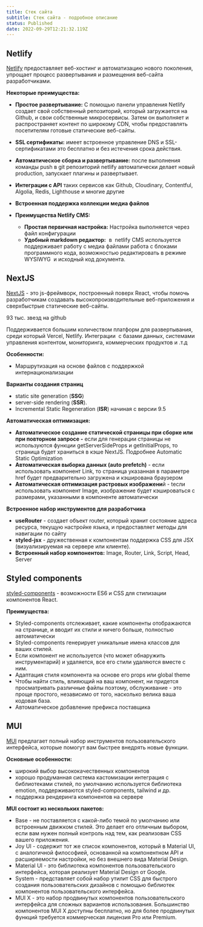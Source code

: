 ```yaml
---
title: Стек сайта
subtitle: Стек сайта - подробное описание
status: Published
date: 2022-09-29T12:21:32.119Z
---
```

## Netlify

[Netlify](https://www.netlify.com/) предоставляет веб-хостинг и автоматизацию нового поколения, упрощает процесс развертывания и размещения веб-сайта разработчиками. 

**Некоторые преимущества:**

* **Простое развертывание:** С помощью панели управления Netlify создает свой собственный репозиторий, который загружается на Github, и свои собственные микросервисы. Затем он выполняет и распространяет контент по широкому CDN, чтобы предоставлять посетителям готовые статические веб-сайты.
* **SSL сертификаты:** имеет встроенное управление DNS и SSL-сертификатами это бесплатно и без истечения срока действия.
* **Автоматическое сборка и развертывание:** после выполнения команды push в git репозиторий netlify автоматически делает новый production, запускает плагины и развертывает.
* **Интеграции с API** таких сервисов как Github, Cloudinary, Contentful, Algolia, Redis, Lighthouse и многие другие
* **Встроенная поддержка коллекции медиа файлов**
* **Преимущества Netlify CMS:**

  * **Простая первичная настройка:** Настройка выполняется через файл конфигурации
  * **Удобный markdown редактор:**  в  netlify CMS используется поддерживает работу с медиа файлами работа с блоками программного кода, возможностью редактировать в режиме WYSIWYG  и исходный код документа.

## NextJS

[NextJS](https://nextjs.org/) - это js-фреймворк, построенный поверх React, чтобы помочь разработчикам создавать высокопроизводительные веб-приложения и сверхбыстрые статические веб-сайты.

93 тыс. звезд на github

Поддерживается большим количеством платформ для развертывания, среди который Vercel, Netlify. Интеграции  с базами данных, системами управления контентом, мониторинга, коммерческих продуктов и .т.д

**Особенности:**

* Маршрутизация на основе файлов с поддержкой интернационализации

**Варианты создания страниц**

* static site generation (**SSG**)
* server-side rendering (**SSR**).
* Incremental Static Regeneration (**ISR**) начиная с версии 9.5

**Автоматическая оптимизация:**

* **Автоматическое создание статической страницы при сборке или при повторном запросе -** если для генерации страницы не используются функции getServerSideProps и getInitialProps, то страница будет храниться в кэше NextJS. Подробнее Automatic Static Optimization
* **Автоматическая выборка данных (auto prefetch)** - если использовать компонент Link, то страница указанная в параметре href будет предварительно загружена и кэширована браузером
* **Автоматическая оптимизация растровых изображени**й - tесли использовать компонент Image, изображение будет кэшироваться с размерами, указанными в компоненте автоматически

**Встроенное набор инструментов для разработчика**

* **useRouter** - создает объект router, который хранит состояние адреса ресурса, текущую настройке языка, и предоставляет методы для навигации по сайту
* **styled-jsx** - дружественная к компонентам поддержка CSS для JSX (визуализируемая на сервере или клиенте).
* **Встроенный набор компонентов:** Image, Router, Link, Script, Head, Server

## S﻿tyled components

[styled-components](https://styled-components.com/) - возможности ES6 и CSS для стилизации компонентов React.

**Преимущества:**

* Styled-components отслеживает, какие компоненты отображаются на странице, и вводит их стили и ничего больше, полностью автоматически
* Styled-components генерирует уникальные имена классов для ваших стилей.
* Если компонент не используется (что может обнаружить инструментарий) и удаляется, все его стили удаляются вместе с ним.
* Адаптация стиля компонента на основе его props или global theme
* Чтобы найти стиль, влияющий на ваш компонент, ни придется просматривать различные файлы поэтому, обслуживание - это проще простого, независимо от того, насколько велика ваша кодовая база. 
* Автоматическое добавление префикса поставщика

## M﻿UI

[MUI](https://mui.com/) предлагает полный набор инструментов пользовательского интерфейса, которые помогут вам быстрее внедрять новые функции.

**Основные особенности:** 

* широкий выбор высококачественных компонентов 
* хорошо продуманная система кастомизации интеграция с библиотеками стилей, по умолчанию используется библиотека emotion, поддерживаются styled-components, tailwind и др. 
* поддержка рендеринга компонентов на сервере

**MUI состоит из нескольких пакетов:**

* Base - не поставляется с какой-либо темой по умолчанию или встроенным движком стилей. Это делает его отличным выбором, если вам нужен полный контроль над тем, как реализован CSS вашего приложения.
* Joy UI - содержит тот же список компонентов, который в Material UI, с аналогичной философией, основанной на компонентном API и расширяемости настройки, но без внешнего вида Material Design.
* Material UI - это библиотека компонентов пользовательского интерфейса, которая реализует Material Design от Google.
* System - представляет собой набор утилит CSS для быстрого создания пользовательских дизайнов с помощью библиотек компонентов пользовательского интерфейса.
* MUI X - это набор продвинутых компонентов пользовательского интерфейса для сложных вариантов использования. Большинство компонентов MUI X доступны бесплатно, но для более продвинутых функций требуется коммерческая лицензия Pro или Premium.